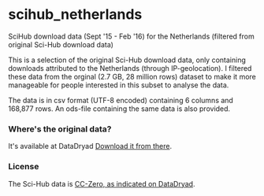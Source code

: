 # scihub_netherlands
SciHub download data (Sept '15 - Feb '16) for the Netherlands (filtered from original Sci-Hub download data)

This is a selection of the original Sci-Hub download data, only containing downloads attributed to the Netherlands (through IP-geolocation). I filtered these data from the orginal (2.7 GB, 28 million rows) dataset to make it more manageable for people interested in this subset to analyse the data. 

The data is in csv format (UTF-8 encoded) containing 6 columns and 168,877 rows. An ods-file containing the same data is also provided. 


### Where's the original data?
It's available at DataDryad [Download it from there](http://dx.doi.org/10.5061/dryad.q447c).

### License
The Sci-Hub data is [CC-Zero, as indicated on DataDryad](http://datadryad.org/resource/doi:10.5061/dryad.q447c). 

